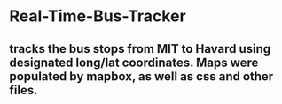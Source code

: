 # Real-Time-Bus-Tracker
## tracks the bus stops from MIT to Havard using designated long/lat coordinates. Maps were populated by mapbox, as well as css and other files.
